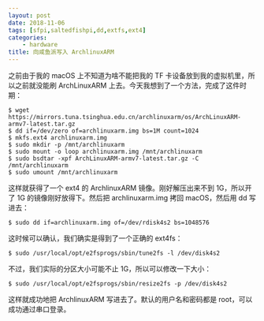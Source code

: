```yaml
---
layout: post
date: 2018-11-06
tags: [sfpi,saltedfishpi,dd,extfs,ext4]
categories:
    - hardware
title: 向咸鱼派写入 ArchlinuxARM
---
```


之前由于我的 macOS 上不知道为啥不能把我的 TF 卡设备放到我的虚拟机里，所以之前就没能刷 ArchLinuxARM 上去。今天我想到了一个方法，完成了这件时期：

```
$ wget https://mirrors.tuna.tsinghua.edu.cn/archlinuxarm/os/ArchLinuxARM-armv7-latest.tar.gz
$ dd if=/dev/zero of=archlinuxarm.img bs=1M count=1024
$ mkfs.ext4 archlinuxarm.img
$ sudo mkdir -p /mnt/archlinuxarm
$ sudo mount -o loop archlinuxarm.img /mnt/archlinuxarm
$ sudo bsdtar -xpf ArchLinuxARM-armv7-latest.tar.gz -C /mnt/archlinuxarm
$ sudo umount /mnt/archlinuxarm
```

这样就获得了一个 ext4 的 ArchlinuxARM 镜像。刚好解压出来不到 1G，所以开了 1G 的镜像刚好放得下。然后把 archlinuxarm.img 拷回 macOS，然后用 dd 写进去：

```
$ sudo dd if=archlinuxarm.img of=/dev/rdisk4s2 bs=1048576
```

这时候可以确认，我们确实是得到了一个正确的 ext4fs：

```
$ sudo /usr/local/opt/e2fsprogs/sbin/tune2fs -l /dev/disk4s2
```

不过，我们实际的分区大小可能不止 1G，所以可以修改一下大小：

```
$ sudo /usr/local/opt/e2fsprogs/sbin/resize2fs -p /dev/disk4s2
```

这样就成功地把 ArchlinuxARM 写进去了。默认的用户名和密码都是 root，可以成功通过串口登录。